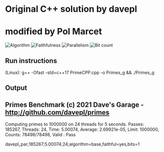 # Original C++ solution by davepl
# modified by Pol Marcet

![Algorithm](https://img.shields.io/badge/Algorithm-base-green)
![Faithfulness](https://img.shields.io/badge/Faithful-yes-green)
![Parallelism](https://img.shields.io/badge/Parallel-yes-green)
![Bit count](https://img.shields.io/badge/Bits-1-green)

## Run instructions

(Linux): g++ -Ofast -std=c++17 PrimeCPP.cpp -o Primes_g && ./Primes_g

## Output

Primes Benchmark (c) 2021 Dave's Garage - http://github.com/davepl/primes
-------------------------------------------------------------------------
Computing primes to 1000000 on 24 threads for 5 seconds.
Passes: 185267, Threads: 24, Time: 5.00074, Average: 2.69921e-05, Limit: 1000000, Counts: 78498/78498, Valid : Pass

davepl_par;185267;5.00074;24;algorithm=base,faithful=yes,bits=1